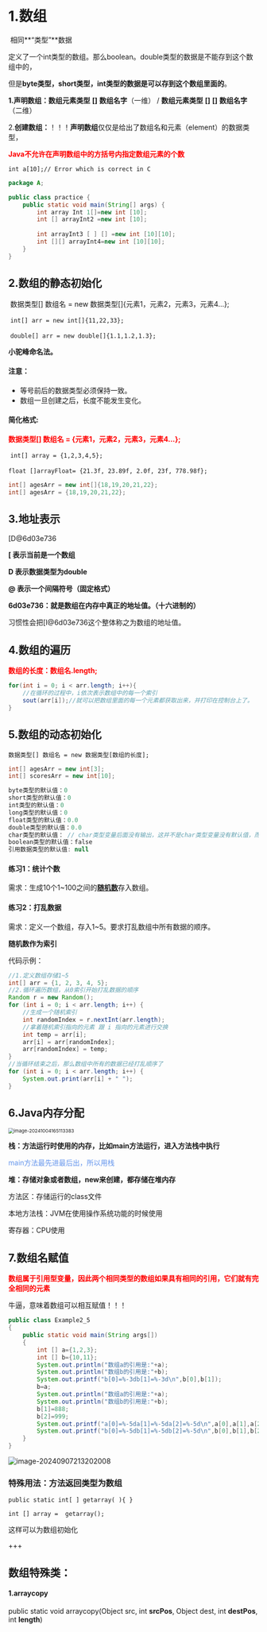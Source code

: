 # 1.数组

​	相同**“类型”**数据

​	定义了一个int类型的数组。那么boolean。double类型的数据是不能存到这个数组中的，

​	但是**byte类型，short类型，int类型的数据是可以存到这个数组里面的**。



**1.声明数组：数组元素类型** **[]** **数组名字**（一维） /  **数组元素类型** **[]** **[]** **数组名字**  （二维）

2.**创建数组：**！！！**声明数组**仅仅是给出了数组名和元素（element）的数据类型，

<font color='red'>**Java不允许在声明数组中的方括号内指定数组元素的个数**</font>

`int a[10];// Error which is correct in C`



```java
package A;

public class practice {
    public static void main(String[] args) {
        int array Int 1[]=new int [10];
        int [] arrayInt2 =new int [10];
        
        int arrayInt3 [ ] [] =new int [10][10];
        int [][] arrayInt4=new int [10][10];
    }
}

```



## 2.数组的静态初始化

​	数据类型[] 数组名 = new 数据类型[]{元素1，元素2，元素3，元素4...};

​	`int[] arr = new int[]{11,22,33};`

​	`double[] arr = new double[]{1.1,1.2,1.3};`

**小驼峰命名法。**

#### 注意：

* 等号前后的数据类型必须保持一致。
* 数组一旦创建之后，长度不能发生变化。

#### 简化格式:

<font color='red'>**数据类型[] 数组名 = {元素1，元素2，元素3，元素4...};**</font>

​	`int[] array = {1,2,3,4,5};`

​	`float []arrayFloat= {21.3f, 23.89f, 2.0f, 23f, 778.98f};`

```java
int[] agesArr = new int[]{18,19,20,21,22};
int[] agesArr = {18,19,20,21,22};
```

## 3.地址表示

[D@6d03e736

**[ 表示当前是一个数组**

**D 表示数据类型为double**

**@ 表示一个间隔符号（固定格式）**

**6d03e736：就是数组在内存中真正的地址值。（十六进制的）**

习惯性会把[I@6d03e736这个整体称之为数组的地址值。



## 4.数组的遍历

<font color='red'>**数组的长度：数组名.length;**</font>

```java
for(int i = 0; i < arr.length; i++){
    //在循环的过程中，i依次表示数组中的每一个索引
    sout(arr[i]);//就可以把数组里面的每一个元素都获取出来，并打印在控制台上了。
}
```

## 5.数组的动态初始化

`数据类型[] 数组名 = new 数据类型[数组的长度];`

```java
int[] agesArr = new int[3];
int[] scoresArr = new int[10];
```

```java
byte类型的默认值：0
short类型的默认值：0
int类型的默认值：0
long类型的默认值：0
float类型的默认值：0.0
double类型的默认值：0.0
char类型的默认值： // char类型变量后面没有输出，这并不是char类型变量没有默认值，而是默认值为"空字符"，即’\u0000’，数值为0
boolean类型的默认值：false
引用数据类型的默认值: null
```

#### 练习1：统计个数

需求：生成10个1~100之间的[**随机数**](Random类.md)存入数组。

#### 练习2：打乱数据 

需求：定义一个数组，存入1~5。要求打乱数组中所有数据的顺序。

**随机数作为索引**

代码示例：

```java
//1.定义数组存储1~5
int[] arr = {1, 2, 3, 4, 5};
//2.循环遍历数组，从0索引开始打乱数据的顺序
Random r = new Random();
for (int i = 0; i < arr.length; i++) {
    //生成一个随机索引
    int randomIndex = r.nextInt(arr.length);
    //拿着随机索引指向的元素 跟 i 指向的元素进行交换
    int temp = arr[i];
    arr[i] = arr[randomIndex];
    arr[randomIndex] = temp;
}
//当循环结束之后，那么数组中所有的数据已经打乱顺序了
for (int i = 0; i < arr.length; i++) {
    System.out.print(arr[i] + " ");
}
```



## 6.Java内存分配

<img src="https://liwenjunpictures.oss-cn-shenzhen.aliyuncs.com/202410041651448.png" alt="image-20241004165113383" style="zoom:67%;" />

**栈：方法运行时使用的内存，比如main方法运行，进入方法栈中执行**

<font color='CornflowerBlue'>main方法最先进最后出，所以用栈</font>

**堆：存储对象或者数组，new来创建，都存储在堆内存**

方法区：存储运行的class文件

本地方法栈：JVM在使用操作系统功能的时候使用

寄存器：CPU使用



## 7.数组名赋值

**<font color='red'>数组属于引用型变量，因此两个相同类型的数组如果具有相同的引用，它们就有完全相同的元素</font>**

牛逼，意味着数组可以相互赋值！！！

```java
public class Example2_5
{
    public static void main(String args[])
    {
        int [] a={1,2,3};
        int [] b={10,11};
        System.out.println("数组a的引用是:"+a);
        System.out.println("数组b的引用是:"+b);
        System.out.printf("b[0]=%-3db[1]=%-3d\n",b[0],b[1]);
        b=a;
        System.out.println("数组a的引用是:"+a);
        System.out.println("数组b的引用是:"+b);
        b[1]=888;
        b[2]=999;  
        System.out.printf("a[0]=%-5da[1]=%-5da[2]=%-5d\n",a[0],a[1],a[2]);
        System.out.printf("b[0]=%-5db[1]=%-5db[2]=%-5d\n",b[0],b[1],b[2]);
    }
}   

```

![image-20240907213202008](https://liwenjunpictures.oss-cn-shenzhen.aliyuncs.com/202410041606925.png)

### 特殊用法：方法返回类型为数组

`public static int[ ] getarray( ){ }`

`int [] array =  getarray();`

这样可以为数组初始化

+++



## 数组特殊类：

#### 1.arraycopy

public static void arraycopy(Object src, int **srcPos**, Object dest, int **destPos**, int **length**)
